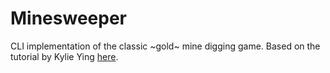 # Minesweeper

CLI implementation of the classic ~gold~ mine digging game.
Based on the tutorial by Kylie Ying [here](https://github.com/kying/minesweeper).
